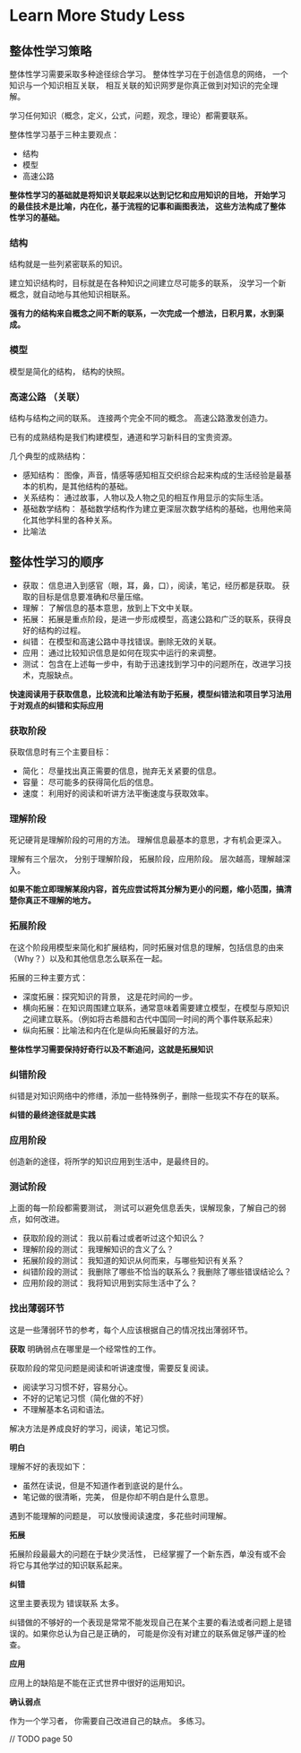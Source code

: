 # Learn More Study Less

## 整体性学习策略

整体性学习需要采取多种途径综合学习。 整体性学习在于创造信息的网络， 一个知识与一个知识相互关联， 相互关联的知识网罗是你真正做到对知识的完全理解。

学习任何知识（概念，定义，公式，问题，观念，理论）都需要联系。

整体性学习基于三种主要观点：

- 结构
- 模型
- 高速公路

**整体性学习的基础就是将知识关联起来以达到记忆和应用知识的目地， 开始学习的最佳技术是比喻，内在化，基于流程的记事和画图表法， 这些方法构成了整体性学习的基础。**

### 结构

结构就是一些列紧密联系的知识。

建立知识结构时，目标就是在各种知识之间建立尽可能多的联系， 没学习一个新概念，就自动地与其他知识相联系。

**强有力的结构来自概念之间不断的联系，一次完成一个想法，日积月累，水到渠成。**

### 模型

模型是简化的结构， 结构的快照。

### 高速公路 （关联）

结构与结构之间的联系。 连接两个完全不同的概念。 高速公路激发创造力。 

已有的成熟结构是我们构建模型，通道和学习新科目的宝贵资源。

几个典型的成熟结构：

- 感知结构： 图像，声音，情感等感知相互交织综合起来构成的生活经验是最基本的机构，是其他结构的基础。
- 关系结构： 通过故事，人物以及人物之见的相互作用显示的实际生活。
- 基础数学结构： 基础数学结构作为建立更深层次数学结构的基础，也用他来简化其他学科里的各种关系。
- 比喻法

## 整体性学习的顺序

- 获取： 信息进入到感官（眼，耳，鼻，口），阅读，笔记，经历都是获取。 获取的目标是信息要准确和尽量压缩。
- 理解： 了解信息的基本意思，放到上下文中关联。
- 拓展： 拓展是重点阶段，是进一步形成模型，高速公路和广泛的联系，获得良好的结构的过程。
- 纠错： 在模型和高速公路中寻找错误。删除无效的关联。
- 应用： 通过比较知识信息是如何在现实中运行的来调整。
- 测试： 包含在上述每一步中，有助于迅速找到学习中的问题所在，改进学习技术，克服缺点。

**快速阅读用于获取信息，比较流和比喻法有助于拓展，模型纠错法和项目学习法用于对观点的纠错和实际应用**

### 获取阶段

获取信息时有三个主要目标：

- 简化： 尽量找出真正需要的信息，抛弃无关紧要的信息。
- 容量： 尽可能多的获得简化后的信息。
- 速度： 利用好的阅读和听讲方法平衡速度与获取效率。

### 理解阶段

死记硬背是理解阶段的可用的方法。 理解信息最基本的意思，才有机会更深入。

理解有三个层次， 分别于理解阶段， 拓展阶段，应用阶段。 层次越高，理解越深入。

**如果不能立即理解某段内容，首先应尝试将其分解为更小的问题，缩小范围，搞清楚你真正不理解的地方。**

### 拓展阶段

在这个阶段用模型来简化和扩展结构，同时拓展对信息的理解，包括信息的由来（Why？）以及和其他信息怎么联系在一起。

拓展的三种主要方式：

- 深度拓展：探究知识的背景， 这是花时间的一步。
- 横向拓展：在知识周围建立联系，通常意味着需要建立模型，在模型与原知识之间建立联系。（例如将古希腊和古代中国同一时间的两个事件联系起来）
- 纵向拓展：比喻法和内在化是纵向拓展最好的方法。

**整体性学习需要保持好奇行以及不断追问，这就是拓展知识**

### 纠错阶段

纠错是对知识网络中的修缮，添加一些特殊例子，删除一些现实不存在的联系。

**纠错的最终途径就是实践**

### 应用阶段

创造新的途径，将所学的知识应用到生活中，是最终目的。

### 测试阶段

上面的每一阶段都需要测试， 测试可以避免信息丢失，误解现象，了解自己的弱点，如何改进。

- 获取阶段的测试： 我以前看过或者听过这个知识么？
- 理解阶段的测试： 我理解知识的含义了么？
- 拓展阶段的测试： 我知道的知识从何而来，与哪些知识有关系？
- 纠错阶段的测试： 我删除了哪些不恰当的联系么？我删除了哪些错误结论么？
- 应用阶段的测试： 我将知识用到实际生活中了么？

### 找出薄弱环节

这是一些薄弱环节的参考，每个人应该根据自己的情况找出薄弱环节。

**获取**
明确弱点在哪里是一个经常性的工作。


获取阶段的常见问题是阅读和听讲速度慢，需要反复阅读。

- 阅读学习习惯不好，容易分心。
- 不好的记笔记习惯（简化做的不好）
- 不理解基本名词和语法。

解决方法是养成良好的学习，阅读，笔记习惯。

**明白**

理解不好的表现如下：

- 虽然在读说，但是不知道作者到底说的是什么。
- 笔记做的很清晰，完美， 但是你却不明白是什么意思。

遇到不能理解的问题是， 可以放慢阅读速度，多花些时间理解。


**拓展**

拓展阶段最最大的问题在于缺少灵活性， 已经掌握了一个新东西，单没有或不会将它与其他学过的知识联系起来。

**纠错**

这里主要表现为 错误联系 太多。

纠错做的不够好的一个表现是常常不能发现自己在某个主要的看法或者问题上是错误的。如果你总认为自己是正确的， 可能是你没有对建立的联系做足够严谨的检查。

**应用**

应用上的缺陷是不能在正式世界中很好的运用知识。

**确认弱点**

作为一个学习者， 你需要自己改进自己的缺点。 多练习。

// TODO page 50



